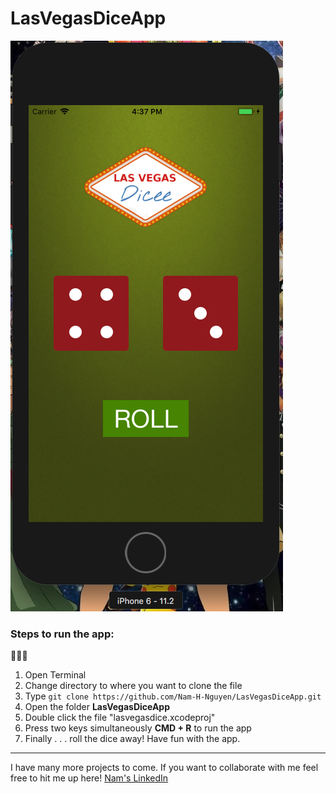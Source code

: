 # LasVegasDiceApp

![picture alt](https://github.com/Nam-H-Nguyen/LasVegasDiceApp/blob/master/las_vegas_dice_image.png "Las Vegas Dice App written in Swift 4 for iOS 11")

### Steps to run the app: ###
:game_die::game_die::game_die:

1. Open Terminal
2. Change directory to where you want to clone the file
3. Type `git clone https://github.com/Nam-H-Nguyen/LasVegasDiceApp.git`
4. Open the folder __LasVegasDiceApp__
5. Double click the file "lasvegasdice.xcodeproj"
6. Press two keys simultaneously __CMD + R__ to run the app
7. Finally . . . roll the dice away! Have fun with the app.

- - - -
I have many more projects to come. If you want to collaborate with me feel free to hit me up here!
[Nam's LinkedIn](https://www.linkedin.com/in/namhnguyen1337)
